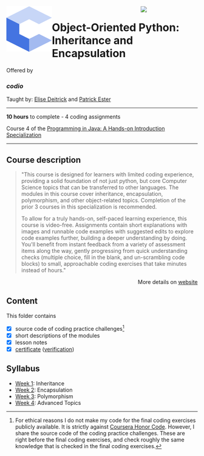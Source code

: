 <a href="https://www.coursera.org/learn/object-oriented-python">
  <img src="/img/Object-Oriented_Python_Inheritance_and_Encapsulation_logo.avif" width="150" align="right">
</a>

<img src="/img/codio_logo.svg" width="120" height="120" align="left">

# Object-Oriented Python: Inheritance and Encapsulation

Offered by 
### *codio*

Taught by: [Elise Deitrick](https://www.coursera.org/instructor/edeitrick) and [Patrick Ester](https://www.coursera.org/instructor/~80011875)

---

**10 hours** to complete - 4 coding assignments

Course 4 of the [Programming in Java: A Hands-on Introduction Specialization](../) 

---

## Course description

>"This course is designed for learners with limited coding experience, providing a solid foundation of not just python, but core Computer Science topics that can be transferred to other languages. The modules in this course cover inheritance, encapsulation, polymorphism, and other object-related topics. Completion of the prior 3 courses in this specialization is recommended.
>
>To allow for a truly hands-on, self-paced learning experience, this course is video-free. Assignments contain short explanations with images and runnable code examples with suggested edits to explore code examples further, building a deeper understanding by doing. You'll benefit from instant feedback from a variety of assessment items along the way, gently progressing from quick understanding checks (multiple choice, fill in the blank, and un-scrambling code blocks) to small, approachable coding exercises that take minutes instead of hours."

<p align="right">More details on <a href="https://www.coursera.org/learn/object-oriented-python">website</a></p>

## Content
This folder contains 
- [x] source code of coding practice challenges[^1]
- [x] short descriptions of the modules 
- [x] lesson notes 
- [x] [certificate](./Coursera_Python_Object_Basics_Functions,_Recursion,_and_Objects.pdf) ([verification](https://coursera.org/verify/PYTWFJ5FZ8G8))

## Syllabus
- [Week 1](./Week%201): Inheritance
- [Week 2](./Week%202): Encapsulation
- [Week 3](./Week%203): Polymorphism
- [Week 4](./Week%204): Advanced Topics

[^1]: For ethical reasons I do not make my code for the final coding exercises publicly available. It is strictly against [Coursera Honor Code](https://www.coursera.support/s/article/209818863-Coursera-Honor-Code?language=en_US). However, I share the source code of the coding practice challenges. These are right before the final coding exercises, and check roughly the same knowledge that is checked in the final coding exercises. 
